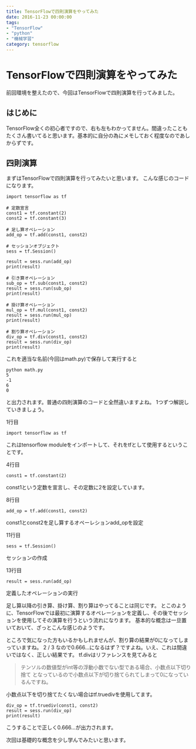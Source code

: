 ```yaml
---
title: TensorFlowで四則演算をやってみた
date: 2016-11-23 00:00:00
tags:
- "TensorFlow"
- "python"
- "機械学習"
category: tensorflow
---
```

# TensorFlowで四則演算をやってみた
前回環境を整えたので、今回はTensorFlowで四則演算を行ってみました。

## はじめに
TensorFlow全くの初心者ですので、右も左もわかってません。間違ったこともたくさん書いてると思います。基本的に自分の為にメモしておく程度なのであしからずです。

## 四則演算
まずはTensorFlowで四則演算を行ってみたいと思います。
こんな感じのコードになります。

```
import tensorflow as tf

# 定数宣言
const1 = tf.constant(2)
const2 = tf.constant(3)

# 足し算オペレーション
add_op = tf.add(const1, const2)

# セッションオブジェクト
sess = tf.Session()

result = sess.run(add_op)
print(result)

# 引き算オペレーション
sub_op = tf.sub(const1, const2)
result = sess.run(sub_op)
print(result)

# 掛け算オペレーション
mul_op = tf.mul(const1, const2)
result = sess.run(mul_op)
print(result)

# 割り算オペレーション
div_op = tf.div(const1, const2)
result = sess.run(div_op)
print(result)
```

これを適当な名前\(今回はmath.py\)で保存して実行すると

```
python math.py
5
-1
6
0
```

と出力されます。普通の四則演算のコードと全然違いますよね。
1つずつ解説していきましょう。

1行目

```
import tensorflow as tf
```

これはtensorflow moduleをインポートして、それをtfとして使用するということです。

4行目

```
const1 = tf.constant(2)
```

const1という定数を宣言し、その定数に2を設定しています。

8行目

```
add_op = tf.add(const1, const2)
```

const1とconst2を足し算するオペーレションadd_opを設定

11行目

```
sess = tf.Session()
```

セッションの作成

13行目

```
result = sess.run(add_op)
```

定義したオペレーションの実行

足し算以降の引き算、掛け算、割り算はやってることは同じです。
とこのように、TensorFlowでは最初に演算するオペレーションを定義し、その後でセッションを使用してその演算を行うという流れになります。
基本的な概念は一旦置いておいて、ざっとこんな感じのようです。

ところで気になった方もいるかもしれませんが、割り算の結果が0になってしまっていますね。
2 / 3 なので0.666...になるはず？ですよね。いえ、これは間違いではなく、正しい結果です。
tf.divはリファレンスを見てみると
> テンソルの数値型がint等の浮動小数でない型である場合、小数点以下切り捨て
となっているので小数点以下が切り捨てられてしまって0になっているんですね。

小数点以下を切り捨てたくない場合はtf.truedivを使用してます。

```
div_op = tf.truediv(const1, const2)
result = sess.run(div_op)
print(result)
```

こうすることで正しく0.666...が出力されます。

次回は基礎的な概念を少し学んでみたいと思います。
